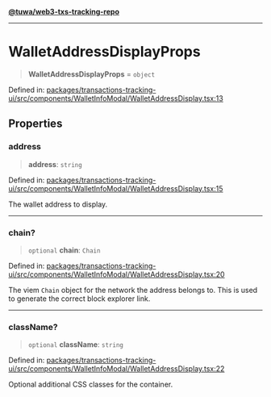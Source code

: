 [**@tuwa/web3-txs-tracking-repo**](../../../README.md)

***

# WalletAddressDisplayProps

> **WalletAddressDisplayProps** = `object`

Defined in: [packages/transactions-tracking-ui/src/components/WalletInfoModal/WalletAddressDisplay.tsx:13](https://github.com/TuwaIO/web3-transactions-tracking/blob/d30dc6a3e80476f3e836f0385d8c40646abfed41/packages/transactions-tracking-ui/src/components/WalletInfoModal/WalletAddressDisplay.tsx#L13)

## Properties

### address

> **address**: `string`

Defined in: [packages/transactions-tracking-ui/src/components/WalletInfoModal/WalletAddressDisplay.tsx:15](https://github.com/TuwaIO/web3-transactions-tracking/blob/d30dc6a3e80476f3e836f0385d8c40646abfed41/packages/transactions-tracking-ui/src/components/WalletInfoModal/WalletAddressDisplay.tsx#L15)

The wallet address to display.

***

### chain?

> `optional` **chain**: `Chain`

Defined in: [packages/transactions-tracking-ui/src/components/WalletInfoModal/WalletAddressDisplay.tsx:20](https://github.com/TuwaIO/web3-transactions-tracking/blob/d30dc6a3e80476f3e836f0385d8c40646abfed41/packages/transactions-tracking-ui/src/components/WalletInfoModal/WalletAddressDisplay.tsx#L20)

The viem `Chain` object for the network the address belongs to.
This is used to generate the correct block explorer link.

***

### className?

> `optional` **className**: `string`

Defined in: [packages/transactions-tracking-ui/src/components/WalletInfoModal/WalletAddressDisplay.tsx:22](https://github.com/TuwaIO/web3-transactions-tracking/blob/d30dc6a3e80476f3e836f0385d8c40646abfed41/packages/transactions-tracking-ui/src/components/WalletInfoModal/WalletAddressDisplay.tsx#L22)

Optional additional CSS classes for the container.
